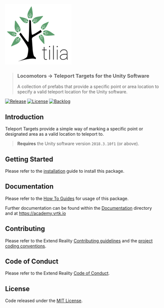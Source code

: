 [![Tilia logo][Tilia-Image]](#)

> ### Locomotors -> Teleport Targets for the Unity Software
> A collection of prefabs that provide a specific point or area location to specify a valid teleport location for the Unity software.

[![Release][Version-Release]][Releases]
[![License][License-Badge]][License]
[![Backlog][Backlog-Badge]][Backlog]

## Introduction

Teleport Targets provide a simple way of marking a specific point or designated area as a valid location to teleport to.

> **Requires** the Unity software version `2018.3.10f1` (or above).

## Getting Started

Please refer to the [installation] guide to install this package.

## Documentation

Please refer to the [How To Guides] for usage of this package.

Further documentation can be found within the [Documentation] directory and at https://academy.vrtk.io

## Contributing

Please refer to the Extend Reality [Contributing guidelines] and the [project coding conventions].

## Code of Conduct

Please refer to the Extend Reality [Code of Conduct].

## License

Code released under the [MIT License][License].

[License-Badge]: https://img.shields.io/github/license/ExtendRealityLtd/Tilia.Locomotors.TeleportTargets.Unity.svg
[Version-Release]: https://img.shields.io/github/release/ExtendRealityLtd/Tilia.Locomotors.TeleportTargets.Unity.svg
[project coding conventions]: https://github.com/ExtendRealityLtd/.github/blob/master/CONVENTIONS/UNITY3D.md

[Tilia-Image]: https://raw.githubusercontent.com/ExtendRealityLtd/related-media/main/github/readme/tilia.png
[License]: LICENSE.md
[Documentation]: Documentation/
[How To Guides]: Documentation/HowToGuides/
[Installation]: Documentation/HowToGuides/Installation/README.md
[Backlog]: http://tracker.vrtk.io
[Backlog-Badge]: https://img.shields.io/badge/project-backlog-78bdf2.svg
[Releases]: ../../releases
[Contributing guidelines]: https://github.com/ExtendRealityLtd/.github/blob/master/CONTRIBUTING.md
[Code of Conduct]: https://github.com/ExtendRealityLtd/.github/blob/master/CODE_OF_CONDUCT.md